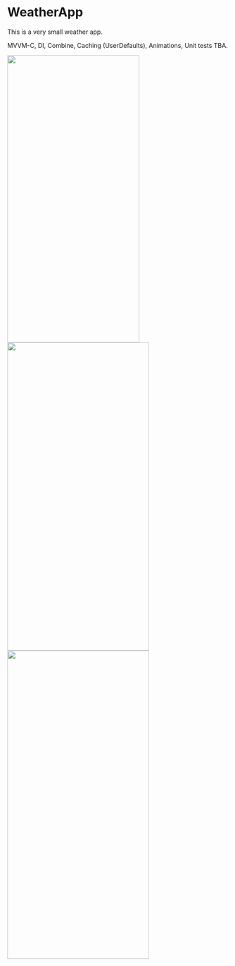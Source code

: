 # WeatherApp
This is a very small weather app. 

MVVM-C, DI, Combine, Caching (UserDefaults), Animations, Unit tests
TBA.



<img src="https://github.com/user-attachments/assets/56b5277b-2f6e-447d-9ba5-568d553333cb" width="300" height="652"/>

<img src="https://github.com/user-attachments/assets/6685f669-6649-4a02-aa98-773a112a668f" width="322" height="700"/>

<img src="https://github.com/user-attachments/assets/c0803118-25fb-4909-b80e-c99c327bbf8f" width="322" height="700"/>
